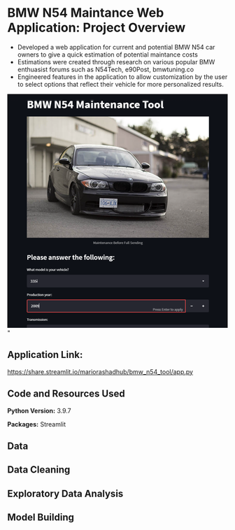 # BMW N54 Maintance Web Application: Project Overview
* Developed a web application for current and potential BMW N54 car owners to give a quick estimation of potential maintance costs
* Estimations were created through research on various popular BMW enthuasist forums such as N54Tech, e90Post, bmwtuning.co
* Engineered features in the application to allow customization by the user to select options that reflect their vehicle for more personalized results.

![alt text](https://github.com/MarioRashadHUB/BMW_N54_Tool/blob/master/images/n54_bmw_updated.png)"

## Application Link:
https://share.streamlit.io/mariorashadhub/bmw_n54_tool/app.py

## Code and Resources Used 
**Python Version:** 3.9.7

**Packages:** Streamlit

## Data

## Data Cleaning

## Exploratory Data Analysis

## Model Building

